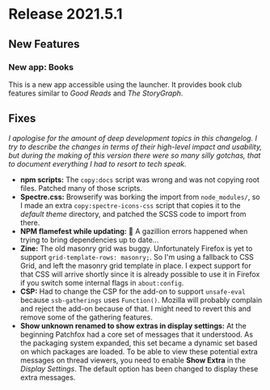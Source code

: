 # Release 2021.5.1

## New Features

### New app: Books

This is a new app accessible using the launcher. It provides book club features similar to _Good Reads_ and _The StoryGraph_.

## Fixes

_I apologise for the amount of deep development topics in this changelog. I try to describe the changes in terms of their high-level impact and usability, but during the making of this version there were so many silly gotchas, that to document everything I had to resort to tech speak._

- **npm scripts:** The `copy:docs` script was wrong and was not copying root files. Patched many of those scripts.
- **Spectre.css:** Browserify was borking the import from `node_modules/`, so I made an extra `copy:spectre-icons-css` script that copies it to the _default theme_ directory, and patched the SCSS code to import from there.
- **NPM flamefest while updating:** 😤 A gazillion errors happened when trying to bring dependencies up to date...
- **Zine:** The old masonry grid was buggy. Unfortunately Firefox is yet to support `grid-template-rows: masonry;`. So I'm using a fallback to CSS Grid, and left the masonry grid template in place. I expect support for that CSS will arrive shortly since it is already possible to use it in Firefox if you switch some internal flags in `about:config`.
- **CSP:** Had to change the CSP for the add-on to support `unsafe-eval` because `ssb-gatherings` uses `Function()`. Mozilla will probably complain and reject the add-on because of that. I might need to revert this and remove some of the gathering features.
- **Show unknown renamed to show extras in display settings:** At the beginning Patchfox had a core set of messages that it understood. As the packaging system expanded, this set became a dynamic set based on which packages are loaded. To be able to view these potential extra messages on thread viewers, you need to enable **Show Extra** in the _Display Settings_. The default option has been changed to display these extra messages.
